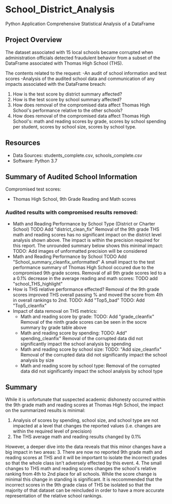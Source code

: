 # School_District_Analysis
Python Application
Comprehensive Statistical Analysis of a DataFrame

## Project Overview
The dataset associated with 15 local schools became corrupted when administration officials detected fraudulent behavior from a subset of the DataFrame associated with Thomas High School (THS). 

The contents related to the request: 
-An audit of school information and test scores
-Analysis of the audited school data and communication of any impacts associated with the DataFrame breach:

1. How is the test score by district summary affected? 
2. How is the test score by school summary affected?
3. How does removal of the compromised data affect Thomas High School's performance relative to the other schools?
4. How does removal of the compromised data affect Thomas High School's: math and reading scores by grade, scores by school spending per student, scores by school size, scores by school type.

## Resources
- Data Sources: students_complete.csv, schools_complete.csv
- Software: Python 3.7

## Summary of Audited School Information
Compromised test scores:
- Thomas High School, 9th Grade Reading and Math scores
### Audited results with compromised results removed:
- Math and Reading Performance by School Type (District or Charter School)
TODO Add "district_clean_fix"
  Removal of the 9th grade THS math and reading scores has no significant impact on the district level analysis shown above. The impact is within the precision required for this report. The unrounded summary below shows this minimal impact:
  TODO: Add images of unformatted 
  precision will be considered
- Math and Reading Performance by School
TODO Add "School_summary_cleanfix_unformatted"
  A small impact to the test performance summary of Thomas High School occured due to the compromised 9th grade scores. Removal of all 9th grade scores led to a a 0.1% decrease in the average reading and math scores:
  TODO add "school_THS_highlight"
- How is THS relative performance effected?
  Removal of the 9th grade scores improved THS overall passing % and moved the score from 4th in overall rankings to 2nd.
  TODO: Add "Top5_bad"
  TODO: Add "Top5_cleanfix"
- Impact of data removal on THS metrics:
  - Math and reading score by grade:
  TODO: Add "grade_cleanfix"
  Removal of the ninth grade scores can be seen in the socre summary by grade table above
  - Math and reading score by spending:
  TODO: Add" spending_cleanfix"
  Removal of the corrupted data did not significantly impact the school analysis by spending
  - Math and reading score by school size:
  TODO: "Add size_cleanfix"
  Removal of the corrupted data did not significantly impact the school analysis by size
  - Math and reading score by school type:
  Removal of the corrupted data did not significantly impact the school analysis by school type
## Summary
While it is unfortunate that suspected academic dishonesty occurred within the 9th grade math and reading scores at Thomas High School, the impact on the summarized results is minimal:
1. Analysis of scores by spending, school size, and school type are not impacted at a level that changes the reported values (i.e. changes are within the required level of precision)
2. The THS average math and reading results changed by 0.1%

However, a deeper dive into the data reveals that this minor changes have a big impact in two areas:
3. There are now no reported 9th grade math and reading scores at THS and it will be important to isolate the incorrect grades so that the whole class isn't adversely effected by this event.
4. The small changes to THS math and reading scores changes the school's relative ranking from 4th to 2nd place for all schools. While the score change is minimal this change in standing is significant. It is reccommended that the incorrect scores in the 9th grade class of THS be isolated so that the majority of that dataset can be reincluded in order to have a more accurate representation of the relative school rankings.